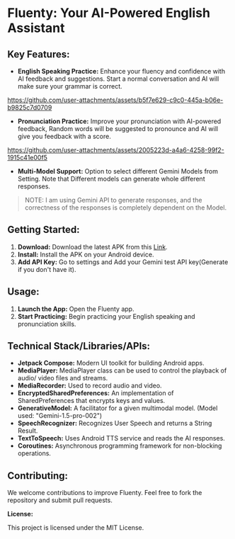 # Fluenty: Your AI-Powered English Assistant

## **Key Features:**

* **English Speaking Practice:** Enhance your fluency and confidence with AI feedback and suggestions. Start a normal conversation and AI will make sure your grammar is correct.
  

https://github.com/user-attachments/assets/b5f7e629-c9c0-445a-b06e-b9825c7d0709


* **Pronunciation Practice:** Improve your pronunciation with AI-powered feedback, Random words will be suggested to pronounce and AI will give you feedback with a score.
  

https://github.com/user-attachments/assets/2005223d-a4a6-4258-99f2-1915c41e00f5


* **Multi-Model Support:** Option to select different Gemini Models from Setting. Note that Different models can generate whole different responses. 

> NOTE: I am using Gemini API to generate responses, and the correctness of the responses is completely dependent on the Model.

## **Getting Started:**

1. **Download:** Download the latest APK from this [Link](https://github.com/Sagar0-0/Fluenty/releases/download/1.0.0/Fluenty.apk).
2. **Install:** Install the APK on your Android device.
3. **Add API Key:** Go to settings and Add your Gemini test API key(Generate if you don't have it).

## **Usage:**

1. **Launch the App:** Open the Fluenty app.
2. **Start Practicing:** Begin practicing your English speaking and pronunciation skills.


## **Technical Stack/Libraries/APIs:**

* **Jetpack Compose:** Modern UI toolkit for building Android apps.
* **MediaPlayer:** MediaPlayer class can be used to control the playback of audio/ video files and streams.
* **MediaRecorder:** Used to record audio and video.
* **EncryptedSharedPreferences:** An implementation of SharedPreferences that encrypts keys and values.
* **GenerativeModel:** A facilitator for a given multimodal model. (Model used: "Gemini-1.5-pro-002")
* **SpeechRecognizer:** Recognizes User Speech and returns a String Result.
* **TextToSpeech:** Uses Android TTS service and reads the AI responses.
* **Coroutines:** Asynchronous programming framework for non-blocking operations.

## **Contributing:**

We welcome contributions to improve Fluenty. Feel free to fork the repository and submit pull requests.

**License:**

This project is licensed under the MIT License.
